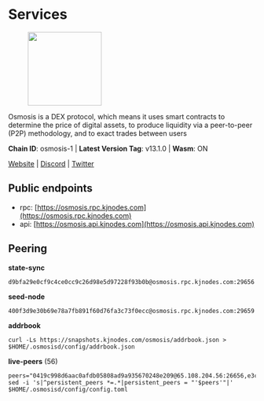 # Services

<figure><img src="https://raw.githubusercontent.com/kj89/testnet_manuals/main/pingpub/logos/osmosis.png" width="150" alt=""><figcaption></figcaption></figure>

Osmosis is a DEX protocol, which means it uses smart contracts  to determine the price of digital assets, to produce liquidity  via a peer-to-peer (P2P) methodology, and to exact trades between users

**Chain ID**: osmosis-1 | **Latest Version Tag**: v13.1.0 | **Wasm**: ON

[Website](https://osmosis.zone) | [Discord](https://discord.gg/osmosis) | [Twitter](https://twitter.com/osmosiszone)


## Public endpoints

* rpc: [https://osmosis.rpc.kjnodes.com](https://osmosis.rpc.kjnodes.com)
* api: [https://osmosis.api.kjnodes.com](https://osmosis.api.kjnodes.com)

## Peering

**state-sync**

```
d9bfa29e0cf9c4ce0cc9c26d98e5d97228f93b0b@osmosis.rpc.kjnodes.com:29656
```

**seed-node**

```
400f3d9e30b69e78a7fb891f60d76fa3c73f0ecc@osmosis.rpc.kjnodes.com:29659
```

**addrbook**
```
curl -Ls https://snapshots.kjnodes.com/osmosis/addrbook.json > $HOME/.osmosisd/config/addrbook.json
```

**live-peers** (56)
```
peers="0419c998d6aac0afdb05808ad9a935670248e209@65.108.204.56:26656,e3cc05de734a9eb3da832cf0236f319a9a4063ba@95.216.101.39:26656,d87b23a8f9134744f2370b069531fcf62e7721c9@65.109.30.119:26656,b37a3c92c039de2582edd120b16afa3f462ecf3e@23.88.69.22:27166,f9a920a61ee994b12b77178dd5f1fc1ed39b7cd2@142.132.255.49:26656,4a837e3411b0281f00c07706cfea72d3ebc575f1@176.9.38.49:26656,b69e57cd6f796ac5d6efb1a834163365c37cbfa8@78.46.69.29:26656,406f64a8d601e34d7311fd61ec87b0c7028bd230@138.201.23.39:46656,4d659b7b244a68913bfbdc6c9e7aa1a64391238e@74.118.139.59:26656,36fd74857b30513a6339b58e7bf889ab0a8cf57c@34.91.30.41:26656,9b1bfb99d9eb04af32510ed8e3eb83c59448662f@95.214.52.220:26656,d4e6a9d74abbf4676c8fd2d58d27fc24b59056b9@143.198.22.206:26656,31d2c86f7957e2db91297e54c3b0456ea06c2250@173.67.177.115:26656,ec929701754be057fb38c824fc127e26add9c900@138.201.121.185:26666,b8450ac06ab8ccac21b21bbbba8ea3751a479291@3.91.196.177:26656,42745690b41f6a7515c4a87d88efda2e82b55b76@78.46.94.183:26656,f4b811759e55f665180545ad5e1b42573f660861@135.181.181.251:26656,a72323512ddedf580affb0e0ba0bb32218ae8e6d@34.105.148.8:26656,43785e5ffd8783393ea8094f77efcee5bdbcdce3@78.141.244.18:26656,7de231d5c75feb810a9196fa2a3e83e0576c88a9@212.95.53.152:26656,47e4075978458bfc382630b2a46aabbbbf7977b2@143.198.234.114:26656,f67dde244467670d0cbd93a71ec1d6fd9c99c528@93.115.29.37:26656,724cef11bbe866269b3d67f7dd5ea539cc4096bf@198.244.164.186:26656,20913e92e8b9ea2d80ad34edd9b52e97886cf616@54.37.30.181:26656,0660d18b65340a55514f240dd517282ca286f169@176.9.28.62:26656,6945be12a7d357a39b9cfbb0018249b234fc4a15@54.241.143.196:26656,d90150d606724bb19d533f861024174f3aa42351@213.239.213.115:26656,e0fbdbdce6ec8797412751edd00fbaf114c42fad@34.220.226.204:26656,a6283307952423c1751431c220d11ed36b61ed84@143.110.237.113:26656,407267ac44b20a0a4258d0bbca1c9f657bf88d08@74.118.143.19:26656,bfb67b2ae345955d6bc0991450120669c683386e@149.56.25.66:26656,2f4c0337b2522034a614a5cb2c61a891fe753c03@5.9.81.187:29656,30e9432879d5b0976b88e52120dc12338e40fc33@65.108.108.176:26656,be930386104083882c7e491d60584e15c101c1da@178.128.156.131:26656,f225f8a168ec794d334d7100994b62e5e7648072@35.234.158.17:26656,8500a6a0a7f1a6afc66f5d8956214bfd44ebd30c@65.109.53.142:26856,77bb5fb9b6964d6e861e91c1d55cf82b67d838b5@34.86.74.3:26656,9203fbde463bd66bb451da3de390c7d3515c2bf2@65.108.46.248:26656,4e38d3caa1554d7f46a2654fa9997554c13f61f2@95.216.96.61:26656,a2024229e2eed1650ba3a3ea9db67fa318dc232e@142.132.199.3:26656,6e9b0cf3ea78a9a540c75a4cfeb0c6a54b73fee4@65.108.127.166:26656,fced2c95050c0d4781b76cd2b0a93efae03cb395@65.108.77.93:26656,6b1dd134b30aeaeb2f21f33bd2cd0370a2275501@138.68.6.165:26656,4124dec2db38c7fd7564c819d7921e8a679af9ce@47.240.17.20:29656,60a2c89e7253502e93517a026f44a2431cc81230@220.85.113.39:26656,32e9d4a7413dd5393c8be004bee68dea683be839@65.21.227.95:2004,173751092c573b78d0dd40677dc7d7f5b546dcfd@94.130.207.9:26656,94e69330d6f4cfe221cdd2ce49ee141e53e5f200@23.106.120.6:26656,6178f129efa76d235436e2156959d0acb4772c6a@65.108.128.168:36656,9f2489016bcf055fde40498f54bf893f3a00f9de@138.201.85.176:26656,d589eb77d7dfebec659ce8bce9f903250301c8ba@116.202.216.57:26656,33cf290cc0cfec8c59e6af86f1a5579303d21087@138.68.14.64:26656,9c1a9d04c2d642dd3297672f734d47d87f236ae4@109.123.253.244:26656,74e8ba742d8312c250f3237c8c8f3f951c01f9df@95.216.4.104:2003,2def96b97cab65a6a35f871f0ab3c384a1176869@104.155.13.66:26656,d9bfa29e0cf9c4ce0cc9c26d98e5d97228f93b0b@65.109.88.38:29656"
sed -i 's|^persistent_peers *=.*|persistent_peers = "'$peers'"|' $HOME/.osmosisd/config/config.toml
```
